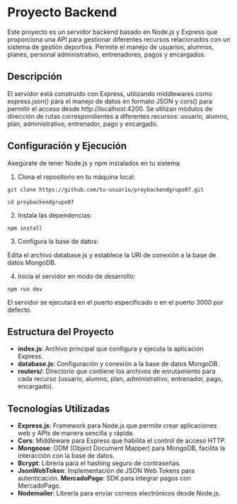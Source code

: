# Proyecto Backend

Este proyecto es un servidor backend basado en Node.js y Express que proporciona una API para gestionar diferentes recursos relacionados con un sistema de gestión deportiva. 
Permite el manejo de usuarios, alumnos, planes, personal administrativo, entrenadores, pagos y encargados.

## Descripción

El servidor está construido con Express, utilizando middlewares como express.json() para el manejo de datos en formato JSON y cors() para permitir el acceso desde http://localhost:4200.
Se utilizan módulos de dirección de rutas correspondientes a diferentes recursos: usuario, alumno, plan, administrativo, entrenador, pago y encargado.

## Configuración y Ejecución
Asegúrate de tener Node.js y npm instalados en tu sistema.

1. Clona el repositorio en tu máquina local:

  `git clone https://github.com/tu-usuario/proybackendgrupo07.git`
  
   `cd proybackendgrupo07`

2. Instala las dependencias:

  `npm install`

3. Configura la base de datos:
   
Edita el archivo database.js y establece la URI de conexión a la base de datos MongoDB.

4. Inicia el servidor en modo de desarrollo:

  `npm run dev`

  El servidor se ejecutará en el puerto especificado o en el puerto 3000 por defecto.

 ## Estructura del Proyecto
- **index.js**: Archivo principal que configura y ejecuta la aplicación Express.
- **database.js**: Configuración y conexión a la base de datos MongoDB.
- **routers/**: Directorio que contiene los archivos de enrutamiento para cada recurso (usuario, alumno, plan, administrativo, entrenador, pago, encargado).

## Tecnologías Utilizadas
- **Express.js**: Framework para Node.js que permite crear aplicaciones web y APIs de manera sencilla y rápida.
- **Cors**: Middleware para Express que habilita el control de acceso HTTP.
- **Mongoose**: ODM (Object Document Mapper) para MongoDB, facilita la interacción con la base de datos.
- **Bcrypt**: Librería para el hashing seguro de contraseñas.
- **JsonWebToken**: Implementación de JSON Web Tokens para autenticación.
   **MercadoPago**: SDK para integrar pagos con MercadoPago.
- **Nodemailer**: Librería para enviar correos electrónicos desde Node.js.

